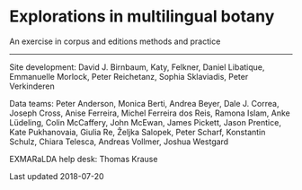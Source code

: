 # Explorations in multilingual botany

An exercise in corpus and editions methods and practice



----

Site development: David J. Birnbaum, Katy, Felkner, Daniel Libatique, Emmanuelle Morlock, Peter Reichetanz, Sophia Sklaviadis, Peter Verkinderen

Data teams: Peter Anderson, Monica Berti, Andrea Beyer, Dale J. Correa, Joseph Cross, Anise Ferreira, Michel Ferreira dos Reis, Ramona Islam, Anke Lüdeling, Colin McCaffery, John McEwan, James Pickett, Jason Prentice, Kate Pukhanovaia, Giulia Re, Željka Salopek, Peter Scharf, Konstantin Schulz, Chiara Telesca, Andreas Vollmer, Joshua Westgard

EXMARaLDA help desk: Thomas Krause

Last updated 2018-07-20

